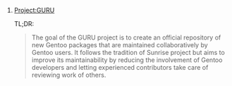  1. [Project:GURU](https://wiki.gentoo.org/wiki/Project:GURU)
    
    TL;DR:
    
    > The goal of the GURU project is to create an official repository of new Gentoo packages that are maintained collaboratively by Gentoo users. It follows the tradition of Sunrise project but aims to improve its maintainability by reducing the involvement of Gentoo developers and letting experienced contributors take care of reviewing work of others.
